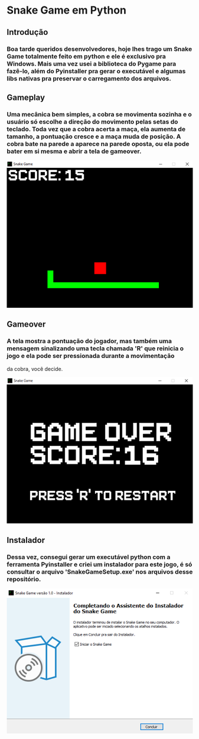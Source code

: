# Snake Game em Python

## Introdução
### Boa tarde queridos desenvolvedores, hoje lhes trago um Snake Game totalmente feito em python e ele é exclusivo pra Windows. Mais uma vez usei a biblioteca do Pygame para fazê-lo, além do Pyinstaller pra gerar o executável e algumas libs nativas pra preservar o carregamento dos arquivos.

## Gameplay
### Uma mecânica bem simples, a cobra se movimenta sozinha e o usuário só escolhe a direção do movimento pelas setas do teclado. Toda vez que a cobra acerta a maça, ela aumenta de tamanho, a pontuação cresce e a maça muda de posição. A cobra bate na parede a aparece na parede oposta, ou ela pode bater em si mesma e abrir a tela de gameover.
<div align="left">
    <img src="CONTENTS/Gameplay.PNG">
</div>

## Gameover
### A tela mostra a pontuação do jogador, mas também uma mensagem sinalizando uma tecla chamada 'R' que reinicia o jogo e ela pode ser pressionada durante a movimentação
da cobra, você decide.
<div align="left">
    <img src="CONTENTS/Gameover.PNG">
</div>

## Instalador
### Dessa vez, consegui gerar um executável python com a ferramenta Pyinstaller e criei um instalador para este jogo, é só consultar o arquivo 'SnakeGameSetup.exe' nos arquivos desse repositório.
<div align="left">
    <img src="CONTENTS/Instalador.PNG">
</div>

